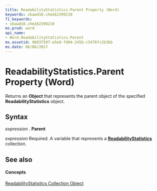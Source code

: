 ```yaml
---
title: ReadabilityStatistics.Parent Property (Word)
keywords: vbawd10.chm162399210
f1_keywords:
- vbawd10.chm162399210
ms.prod: word
api_name:
- Word.ReadabilityStatistics.Parent
ms.assetid: 96037597-e5e9-fd84-245b-c5476fc2b3bb
ms.date: 06/08/2017
---
```



# ReadabilityStatistics.Parent Property (Word)

Returns an  **Object** that represents the parent object of the specified **ReadabilityStatistics** object.


## Syntax

 _expression_ . **Parent**

 _expression_ Required. A variable that represents a **[ReadabilityStatistics](Word.readabilitystatistics.md)** collection.


## See also


#### Concepts


[ReadabilityStatistics Collection Object](Word.readabilitystatistics.md)

